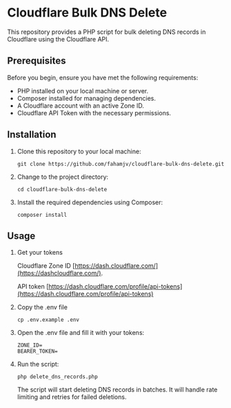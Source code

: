 # Cloudflare Bulk DNS Delete

This repository provides a PHP script for bulk deleting DNS records in Cloudflare using the Cloudflare API.

## Prerequisites

Before you begin, ensure you have met the following requirements:

- PHP installed on your local machine or server.
- Composer installed for managing dependencies.
- A Cloudflare account with an active Zone ID.
- Cloudflare API Token with the necessary permissions.

## Installation

1. Clone this repository to your local machine:
    ```shell
    git clone https://github.com/fahamjv/cloudflare-bulk-dns-delete.git
    ```

2. Change to the project directory:
    ```shell
    cd cloudflare-bulk-dns-delete
    ```

3. Install the required dependencies using Composer:
    ```shell
    composer install
    ```


## Usage

1. Get your tokens

    Cloudflare Zone ID [https://dash.cloudflare.com/](https://dashcloudflare.com/).

    API token [https://dash.cloudflare.com/profile/api-tokens](https://dash.cloudflare.com/profile/api-tokens)

2. Copy the .env file
    ```shell
    cp .env.example .env
    ```

3. Open the .env file and fill it with your tokens:
    ```shell
    ZONE_ID=
    BEARER_TOKEN=
    ```

4. Run the script:
    ```shell
    php delete_dns_records.php
    ```
    The script will start deleting DNS records in batches. It will handle rate limiting and retries for failed deletions.

